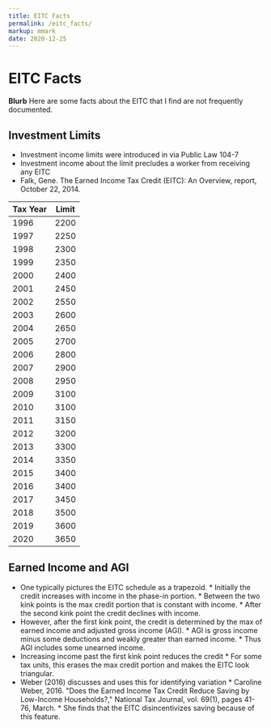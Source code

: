 ```yaml
---
title: EITC Facts
permalink: /eitc_facts/
markup: mmark
date: 2020-12-25
---
```


# EITC Facts  
**Blurb**
Here are some facts about the EITC that I find are not frequently documented.

## Investment Limits  
*  Investment income limits were introduced in via Public Law 104-7
*  Investment income about the limit precludes a worker from receiving any EITC
*  Falk, Gene. The Earned Income Tax Credit (EITC): An Overview, report, October 22, 2014.

| Tax Year | Limit |
|-|-|
| 1996 | 2200 |
| 1997 | 2250 |
| 1998 | 2300 |
| 1999 | 2350 |
| 2000 | 2400 |
| 2001 | 2450 |
| 2002 | 2550 |
| 2003 | 2600 |
| 2004 | 2650 |
| 2005 | 2700 |
| 2006 | 2800 |
| 2007 | 2900 |
| 2008 | 2950 |
| 2009 | 3100 |
| 2010 | 3100 |
| 2011 | 3150 |
| 2012 | 3200 |
| 2013 | 3300 |
| 2014 | 3350 |
| 2015 | 3400 |
| 2016 | 3400 |
| 2017 | 3450 |
| 2018 | 3500 |
| 2019 | 3600 |
| 2020 | 3650 |

## Earned Income and AGI  
*  One typically pictures the EITC schedule as a trapezoid.
		*  Initially the credit increases with income in the phase-in portion.
		*  Between the two kink points is the max credit portion that is constant with income.
		*  After the second kink point the credit declines with income.
*  However, after the first kink point, the credit is determined by the max of earned income and adjusted gross income (AGI).
		*  AGI is gross income minus some deductions and weakly greater than earned income.
		*  Thus AGI includes some unearned income.
*  Increasing income past the first kink point reduces the credit
		*  For some tax units, this erases the max credit portion and makes the EITC look triangular.
*  Weber (2016) discusses and uses this for identifying variation
		*  Caroline Weber, 2016. "Does the Earned Income Tax Credit Reduce Saving by Low-Income Households?," National Tax Journal, vol. 69(1), pages 41-76, March.
		*  She finds that the EITC disincentivizes saving because of this feature.
